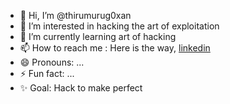 - 👋 Hi, I’m @thirumurug0xan
- 👀 I’m interested in hacking the art of exploitation
- 🌱 I’m currently learning art of hacking
- 📫 How to reach me : Here is the way, [linkedin](https://www.linkedin.com/in/thirumurug0xan)
- 😄 Pronouns: ...
- ⚡ Fun fact: ...
- ✨️ Goal: Hack to make perfect

<!---
thirumurug0xan/thirumurug0xan is a ✨ special ✨ repository because its `README.md` (this file) appears on your GitHub profile.
You can click the Preview link to take a look at your changes.
--->
